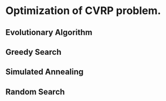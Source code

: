 # Optimization of CVRP problem.
## Evolutionary Algorithm
## Greedy Search
## Simulated Annealing
## Random Search
